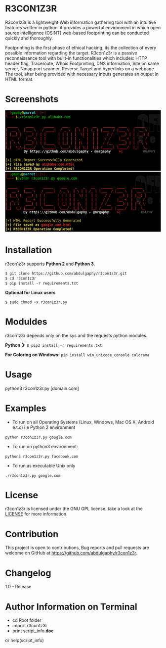 # R3CON1Z3R

R3con1z3r is a lightweight Web information gathering tool with an intuitive features written in python. it provides a powerful environment in which open source intelligence (OSINT) web-based footprinting can be conducted quickly and thoroughly. 

Footprinting is the first phase of ethical hacking, its the collection of every possible information regarding the target. R3con1z3r is a passive reconnaissance tool with  built-in functionalities which includes: HTTP header flag, Traceroute, Whois Footprinting, DNS information, Site on same server, Nmap port scanner, Reverse Target and hyperlinks on a webpage. The tool, after being provided with necessary inputs generates an output in HTML format.

# Screenshots

<img width="681" alt="r3con1z3r" src="https://raw.githubusercontent.com/abdulgaphy/webshell/master/screenshots/reconizer.png">
<img width="681" alt="r3con1z3r" src="https://raw.githubusercontent.com/abdulgaphy/webshell/master/screenshots/recon.png">


# Installation

r3con1z3r supports **Python 2** and **Python 3**.

```
$ git clone https://github.com/abdulgaphy/r3con1z3r.git
$ cd r3con1z3r
$ pip install -r requirements.txt
```

**Optional for Linux users**
```
$ sudo chmod +x r3con1z3r.py
```

# Moduldes

r3con1z3r depends only on the sys and the requests python modules. 

**Python 3:** `$ pip3 install -r requirements.txt`

**For Coloring on Windows:** `pip install win_unicode_console colorama`

# Usage

python3 r3con1z3r.py [domain.com]

# Examples

- To run on all Operating Systems (Linux, Windows, Mac OS X, Android e.t.c)  i.e Python 2 environment

`python r3con1z3r.py google.com`

- To run on python3 environment:

`python3 r3con1z3r.py facebook.com`

- To run as executable Unix only

`./r3con1z3r.py google.com`

# License

r3con1z3r is licensed under the GNU GPL license. take a look at the [LICENSE](/LICENSE) for more information.

# Contribution

This project is open to contributions, Bug reports and pull requests are welcome on GitHub at https://github.com/abdulgaphy/r3con1z3r.

# Changelog

1.0 - Release


# Author Information on Terminal

- cd Root folder
- import r3con1z3r 
- print script_info.__doc__

or help(script_info)
